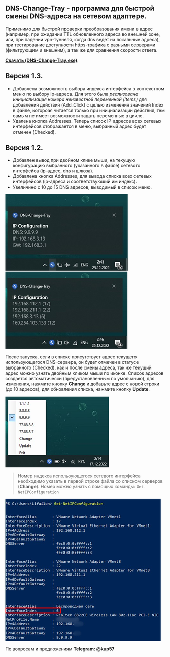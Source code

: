 ## DNS-Change-Tray - программа для быстрой смены DNS-адреса на сетевом адаптере.

Применимо для быстрой проверки преобразования имени в адрес (например, при ожидании TTL обновленного адреса во внешней зоне, или, при падении vpn-туннеля, когда dns ведет на локальные адреса), при тестирование доступности https-трафика с разными серверами (фильтрующим и внешним), а так же для сравнения скорости ответа.

**[Скачать (DNS-Change-Tray.exe)](https://github.com/Lifailon/DNS-Change-Tray/releases/tag/DNS-Change-Tray-1.2)**.

## Версия 1.3.
* Добавлена возможность выбора индекса интерфейса в контекстном меню по выбору ip-адреса. Для этого была *реализована инициализация номера неизвестной переменной (Items)* для добавления действия (Add_Click) с целью изменения значений Index в файле, котороая читается только при инициализации действия, тем самым не имеет возможности задать переменные в цикле.
* Удалена кнопка Addresses. Теперь список IP-адресов всех сетевых интерфейсов отображается в меню, выбранный адрес будет отмечен (Checked).

## Версия 1.2.
* Добавлен вывод при двойном клике мыши, на текущую конфигурацию выбранного (указанного в файле) сетевого интерфейса (ip-адрес, dns и шлюза).
* Добавлена кнопка Addresses, для вывода списка всех сетевых интерфейсов (ip-адреса и соответствующий им индекс).
* Увеличино с 10 до 15 DNS адресов, выводимый в список меню.

![Image alt](https://github.com/Lifailon/DNS-Change-Tray/blob/rsa/Screen/IP-Configuration.jpg)
![Image alt](https://github.com/Lifailon/DNS-Change-Tray/blob/rsa/Screen/Addresses.jpg)

После запуска, если в списке присутствует адрес текущего использующегося DNS-сервера, он будет отмечен в статусе выбранного (Checked), как и после смены адреса, так же текущий адрес можно узнать двойным кликом мыши по иконке. Список адресов создается автоматически (предустановленным по умолчанию), для изменения, нажмите кнопку **Change** и добавьте адрес с новой строки (до 10 адресов), для обновления списка, нажмите кнопку **Update**.

![Image alt](https://github.com/Lifailon/DNS-Change-Tray/blob/rsa/Screen/Tray.jpg)

> Номер индекса использующегося сетевого интерфейса необходимо указать в первой строке файла со списком серверов (**Change**). Номер можно узнать с помощью команды: ` Get-NetIPConfiguration `

![Image alt](https://github.com/Lifailon/DNS-Change-Tray/blob/rsa/Screen/Get-NetIPConfiguration.jpg)

По вопросам и предложениям **Telegram: @kup57**
